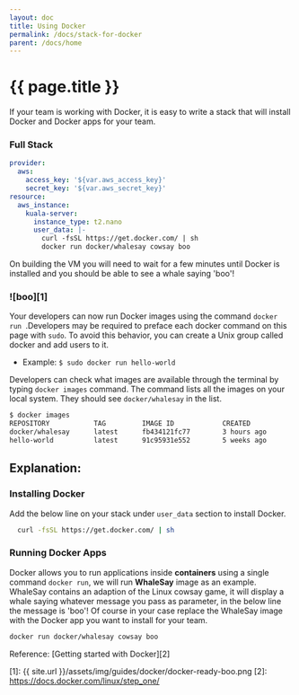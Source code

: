 ```yaml
---
layout: doc
title: Using Docker
permalink: /docs/stack-for-docker
parent: /docs/home
---
```


# {{ page.title }}

If your team is working with Docker, it is easy to write a stack that will install Docker and Docker apps for your team.

### Full Stack

```yaml
provider:
  aws:
    access_key: '${var.aws_access_key}'
    secret_key: '${var.aws_secret_key}'
resource:
  aws_instance:
    kuala-server:
      instance_type: t2.nano
      user_data: |-
        curl -fsSL https://get.docker.com/ | sh
        docker run docker/whalesay cowsay boo
```
On building the VM you will need to wait for a few minutes until Docker is installed and you should be able to see a whale saying 'boo'!

### ![boo][1]

Your developers can now run Docker images using the command `docker run `.Developers may be required to preface each docker command on this page with `sudo`. To avoid this behavior, you can create a Unix group called docker and add users to it.

* Example: `$ sudo docker run hello-world `

Developers can check what images are available through the terminal by typing `docker images` command. The command lists all the images on your local system. They should see `docker/whalesay` in the list.

```bash
$ docker images
REPOSITORY           TAG         IMAGE ID            CREATED            VIRTUAL SIZE
docker/whalesay      latest      fb434121fc77        3 hours ago        247 MB
hello-world          latest      91c95931e552        5 weeks ago        910 B
```

## Explanation:

### Installing Docker

Add the below line on your stack under `user_data` section to install Docker.

```bash
  curl -fsSL https://get.docker.com/ | sh
```

### Running Docker Apps

Docker allows you to run applications inside **containers** using a single command `docker run`, we will run **WhaleSay** image as an example. WhaleSay contains an adaption of the Linux cowsay game, it will display a whale saying whatever message you pass as parameter, in the below line the message is 'boo'! Of course in your case replace the WhaleSay image with the Docker app you want to install for your team.

```bash
docker run docker/whalesay cowsay boo
```

Reference: [Getting started with Docker][2]

[1]: {{ site.url }}/assets/img/guides/docker/docker-ready-boo.png
[2]: https://docs.docker.com/linux/step_one/
